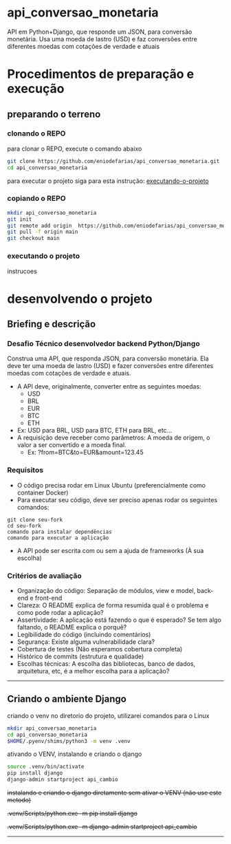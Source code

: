 # api_conversao_monetaria
API em Python+Django, que responde um JSON, para conversão monetária. Usa uma moeda de lastro (USD) e faz conversões entre diferentes moedas com cotações de verdade e atuais


# Procedimentos de preparação e execução

## preparando o terreno


### clonando o REPO
para clonar o REPO, execute o comando abaixo
```bash
git clone https://github.com/eniodefarias/api_conversao_monetaria.git
cd api_conversao_monetaria
```
para executar o projeto siga para esta instrução: [executando-o-projeto](#executando-o-projeto)


### copiando o REPO
```bash
mkdir api_conversao_monetaria
git init
git remote add origin  https://github.com/eniodefarias/api_conversao_monetaria.git 
git pull -f origin main
git checkout main
```

### executando o projeto
instrucoes


# desenvolvendo o projeto

## Briefing e descrição
### Desafio Técnico desenvolvedor backend Python/Django
Construa uma API, que responda JSON, para conversão monetária. Ela deve ter uma moeda de lastro (USD) e fazer conversões entre diferentes moedas com cotações de verdade e atuais.
 - A API deve, originalmente, converter entre as seguintes moedas:
   - USD
   - BRL
   - EUR
   - BTC
   - ETH
 - Ex: USD para BRL, USD para BTC, ETH para BRL, etc...
 - A requisição deve receber como parâmetros: A moeda de origem, o valor a ser convertido e a moeda final.
   - Ex: ?from=BTC&to=EUR&amount=123.45

### Requisitos
 - O código precisa rodar em Linux Ubuntu (preferencialmente como container Docker)
 - Para executar seu código, deve ser preciso apenas rodar os seguintes comandos:
```text
git clone seu-fork
cd seu-fork
comando para instalar dependências
comando para executar a aplicação 
 ```
 - A API pode ser escrita com ou sem a ajuda de frameworks (À sua escolha)

### Critérios de avaliação
 - Organização do código: Separação de módulos, view e model, back-end e front-end
 - Clareza: O README explica de forma resumida qual é o problema e como pode rodar
a aplicação?
 - Assertividade: A aplicação está fazendo o que é esperado? Se tem algo faltando, o README explica o porquê?
 - Legibilidade do código (incluindo comentários)
 - Segurança: Existe alguma vulnerabilidade clara?
 - Cobertura de testes (Não esperamos cobertura completa)
 - Histórico de commits (estrutura e qualidade)
 - Escolhas técnicas: A escolha das bibliotecas, banco de dados, arquitetura, etc, é a melhor escolha para a aplicação?

---

 ## Criando o ambiente Django

criando o venv no diretorio do projeto, utilizarei comandos para o Linux
```bash
mkdir api_conversao_monetaria
cd api_conversao_monetaria
$HOME/.pyenv/shims/python3 -m venv .venv
```

ativando o VENV, instalando e criando o django
```bash
source .venv/bin/activate
pip install django
django-admin startproject api_cambio 
```

  ~~instalando e criando o django diretamente sem ativar o VENV (não use este metodo)~~

  ~~.venv/Scripts/python.exe -m pip install django~~

  ~~.venv/Scripts/python.exe -m django-admin startproject api_cambio~~

---
